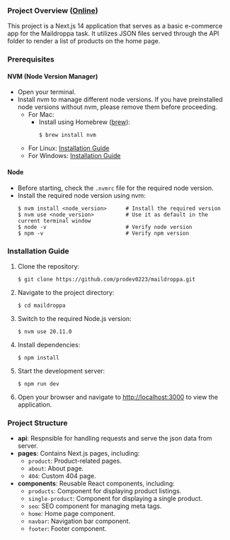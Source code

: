 ### Project Overview ([Online](https://maildroppa-task.vercel.app/))
This project is a Next.js 14 application that serves as a basic e-commerce app for the Maildroppa task. It utilizes JSON files served through the API folder to render a list of products on the home page.

### Prerequisites
#### NVM (Node Version Manager)
- Open your terminal.
- Install nvm to manage different node versions. If you have preinstalled node versions without nvm, please remove them before proceeding.
  - For Mac:
    - Install using Homebrew ([brew](https://brew.sh/)):
      ```
      $ brew install nvm
      ```
  - For Linux: [Installation Guide](https://github.com/nvm-sh/nvm#installing-and-updating)
  - For Windows: [Installation Guide](https://github.com/coreybutler/nvm-windows#installation--upgrades)

#### Node
- Before starting, check the `.nvmrc` file for the required node version.
- Install the required node version using nvm:
  ```
  $ nvm install <node_version>      # Install the required version
  $ nvm use <node_version>          # Use it as default in the current terminal window
  $ node -v                         # Verify node version
  $ npm -v                          # Verify npm version
  ```

### Installation Guide
1. Clone the repository:
   ```
   $ git clone https://github.com/prodev0223/maildroppa.git
   ```
2. Navigate to the project directory:
   ```
   $ cd maildroppa
   ```
3. Switch to the required Node.js version:
   ```
   $ nvm use 20.11.0
   ```
4. Install dependencies:
   ```
   $ npm install
   ```
5. Start the development server:
   ```
   $ npm run dev
   ```
6. Open your browser and navigate to [http://localhost:3000](http://localhost:3000) to view the application.

### Project Structure
- **api**: Respnsible for handling requests and serve the json data from server.
- **pages**: Contains Next.js pages, including:
  - `product`: Product-related pages.
  - `about`: About page.
  - `404`: Custom 404 page.
- **components**: Reusable React components, including:
  - `products`: Component for displaying product listings.
  - `single-product`: Component for displaying a single product.
  - `seo`: SEO component for managing meta tags.
  - `home`: Home page component.
  - `navbar`: Navigation bar component.
  - `footer`: Footer component.